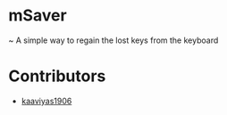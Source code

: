 # mSaver
~ A simple way to regain the lost keys from the keyboard
# Contributors
- <a href="https://github.com/kaaviyas1906">kaaviyas1906</a>
